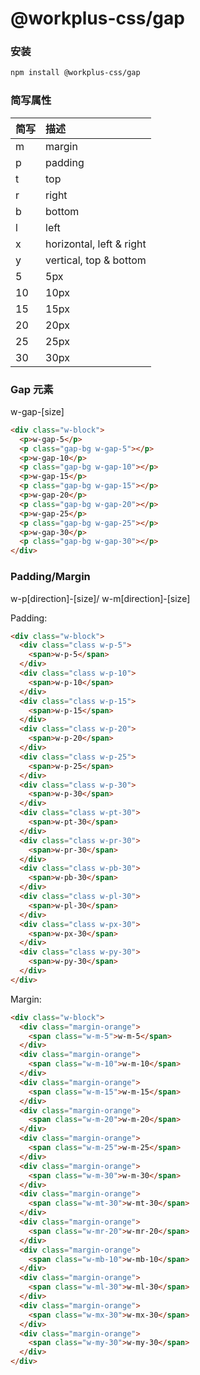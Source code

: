 # @workplus-css/gap

### 安装

```bash
npm install @workplus-css/gap
```

### 简写属性

| 简写  | 描述    |
| -------------- | :----- |
| m   | margin   |
| p   | padding   |
| t   | top   |
| r   | right   |
| b   | bottom   |
| l   | left   |
| x   | horizontal, left & right   |
| y   | vertical, top & bottom   |
| 5   | 5px   |
| 10   | 10px   |
| 15  | 15px   |
| 20  | 20px   |
| 25  | 25px   |
| 30  | 30px   |

### Gap 元素

w-gap-[size]

```html
<div class="w-block">
  <p>w-gap-5</p>
  <p class="gap-bg w-gap-5"></p>
  <p>w-gap-10</p>
  <p class="gap-bg w-gap-10"></p>
  <p>w-gap-15</p>
  <p class="gap-bg w-gap-15"></p>
  <p>w-gap-20</p>
  <p class="gap-bg w-gap-20"></p>
  <p>w-gap-25</p>
  <p class="gap-bg w-gap-25"></p>
  <p>w-gap-30</p>
  <p class="gap-bg w-gap-30"></p>
</div>
```

### Padding/Margin

w-p[direction]-[size]/ w-m[direction]-[size]

Padding:

```html
<div class="w-block">
  <div class="class w-p-5">
    <span>w-p-5</span>
  </div>
  <div class="class w-p-10">
    <span>w-p-10</span>
  </div>
  <div class="class w-p-15">
    <span>w-p-15</span>
  </div>
  <div class="class w-p-20">
    <span>w-p-20</span>
  </div>
  <div class="class w-p-25">
    <span>w-p-25</span>
  </div>
  <div class="class w-p-30">
    <span>w-p-30</span>
  </div>
  <div class="class w-pt-30">
    <span>w-pt-30</span>
  </div>
  <div class="class w-pr-30">
    <span>w-pr-30</span>
  </div>
  <div class="class w-pb-30">
    <span>w-pb-30</span>
  </div>
  <div class="class w-pl-30">
    <span>w-pl-30</span>
  </div>
  <div class="class w-px-30">
    <span>w-px-30</span>
  </div>
  <div class="class w-py-30">
    <span>w-py-30</span>
  </div>
</div>
```

Margin:

```html
<div class="w-block">
  <div class="margin-orange">
    <span class="w-m-5">w-m-5</span>
  </div>
  <div class="margin-orange">
    <span class="w-m-10">w-m-10</span>
  </div>
  <div class="margin-orange">
    <span class="w-m-15">w-m-15</span>
  </div>
  <div class="margin-orange">
    <span class="w-m-20">w-m-20</span>
  </div>
  <div class="margin-orange">
    <span class="w-m-25">w-m-25</span>
  </div>
  <div class="margin-orange">
    <span class="w-m-30">w-m-30</span>
  </div>
  <div class="margin-orange">
    <span class="w-mt-30">w-mt-30</span>
  </div>
  <div class="margin-orange">
    <span class="w-mr-20">w-mr-20</span>
  </div>
  <div class="margin-orange">
    <span class="w-mb-10">w-mb-10</span>
  </div>
  <div class="margin-orange">
    <span class="w-ml-30">w-ml-30</span>
  </div>
  <div class="margin-orange">
    <span class="w-mx-30">w-mx-30</span>
  </div>
  <div class="margin-orange">
    <span class="w-my-30">w-my-30</span>
  </div>
</div>
```